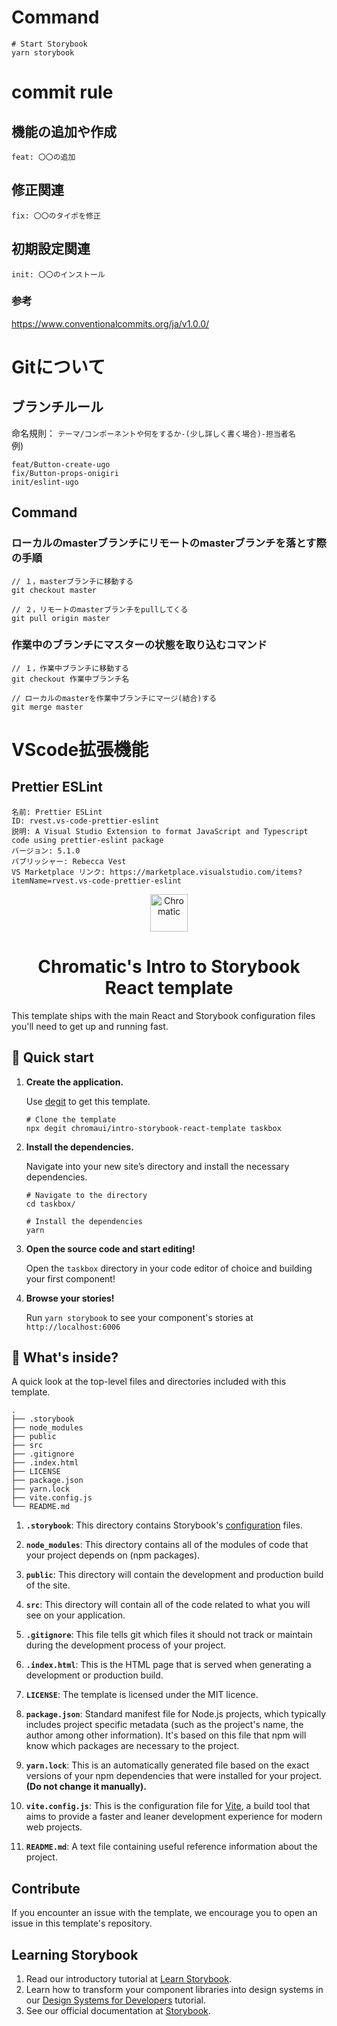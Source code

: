 # Command
```shell
# Start Storybook
yarn storybook
```

# commit rule

## 機能の追加や作成
```
feat: 〇〇の追加
```

## 修正関連
```
fix: 〇〇のタイポを修正
```

## 初期設定関連
```
init: 〇〇のインストール
```

### 参考
https://www.conventionalcommits.org/ja/v1.0.0/

# Gitについて

## ブランチルール
命名規則： `テーマ/コンポーネントや何をするか-(少し詳しく書く場合)-担当者名`
<br>
例)
```
feat/Button-create-ugo
fix/Button-props-onigiri
init/eslint-ugo
```

## Command
### ローカルのmasterブランチにリモートのmasterブランチを落とす際の手順
```
// １，masterブランチに移動する
git checkout master

// ２，リモートのmasterブランチをpullしてくる
git pull origin master
```

### 作業中のブランチにマスターの状態を取り込むコマンド
```
// １，作業中ブランチに移動する
git checkout 作業中ブランチ名

// ローカルのmasterを作業中ブランチにマージ(結合)する
git merge master
```


# VScode拡張機能
## Prettier ESLint
```
名前: Prettier ESLint
ID: rvest.vs-code-prettier-eslint
説明: A Visual Studio Extension to format JavaScript and Typescript code using prettier-eslint package
バージョン: 5.1.0
パブリッシャー: Rebecca Vest
VS Marketplace リンク: https://marketplace.visualstudio.com/items?itemName=rvest.vs-code-prettier-eslint
```

<p align="center">
  <a href="https://www.chromatic.com/">
    <img alt="Chromatic" src="https://avatars2.githubusercontent.com/u/24584319?s=200&v=4" width="60" />
  </a>
</p>

<h1 align="center">
  Chromatic's Intro to Storybook React template
</h1>

This template ships with the main React and Storybook configuration files you'll need to get up and running fast.

## 🚅 Quick start

1.  **Create the application.**

    Use [degit](https://github.com/Rich-Harris/degit) to get this template.

    ```shell
    # Clone the template
    npx degit chromaui/intro-storybook-react-template taskbox
    ```

1.  **Install the dependencies.**

    Navigate into your new site’s directory and install the necessary dependencies.

    ```shell
    # Navigate to the directory
    cd taskbox/

    # Install the dependencies
    yarn
    ```

1.  **Open the source code and start editing!**

    Open the `taskbox` directory in your code editor of choice and building your first component!

1.  **Browse your stories!**

    Run `yarn storybook` to see your component's stories at `http://localhost:6006`

## 🔎 What's inside?

A quick look at the top-level files and directories included with this template.

    .
    ├── .storybook
    ├── node_modules
    ├── public
    ├── src
    ├── .gitignore
    ├── .index.html
    ├── LICENSE
    ├── package.json
    ├── yarn.lock
    ├── vite.config.js
    └── README.md

1.  **`.storybook`**: This directory contains Storybook's [configuration](https://storybook.js.org/docs/react/configure/overview) files.

2.  **`node_modules`**: This directory contains all of the modules of code that your project depends on (npm packages).

3.  **`public`**: This directory will contain the development and production build of the site.

4.  **`src`**: This directory will contain all of the code related to what you will see on your application.

5.  **`.gitignore`**: This file tells git which files it should not track or maintain during the development process of your project.

6.  **`.index.html`**: This is the HTML page that is served when generating a development or production build.

7.  **`LICENSE`**: The template is licensed under the MIT licence.

8.  **`package.json`**: Standard manifest file for Node.js projects, which typically includes project specific metadata (such as the project's name, the author among other information). It's based on this file that npm will know which packages are necessary to the project.

9.  **`yarn.lock`**: This is an automatically generated file based on the exact versions of your npm dependencies that were installed for your project. **(Do not change it manually).**

10. **`vite.config.js`**: This is the configuration file for [Vite](https://vitejs.dev/), a build tool that aims to provide a faster and leaner development experience for modern web projects.

11. **`README.md`**: A text file containing useful reference information about the project.

## Contribute

If you encounter an issue with the template, we encourage you to open an issue in this template's repository.

## Learning Storybook

1. Read our introductory tutorial at [Learn Storybook](https://storybook.js.org/tutorials/intro-to-storybook/react/en/get-started/).
2. Learn how to transform your component libraries into design systems in our [Design Systems for Developers](https://storybook.js.org/tutorials/design-systems-for-developers/) tutorial.
3. See our official documentation at [Storybook](https://storybook.js.org/).

